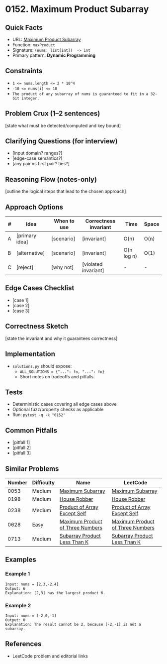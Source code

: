 # 0152. Maximum Product Subarray

## Quick Facts

- URL: [Maximum Product Subarray](https://leetcode.com/problems/maximum-product-subarray/)
- Function: `maxProduct`
- Signature: `(nums: list[int])  -> int`
- Primary pattern: **Dynamic Programming**

## Constraints

- `1 <= nums.length <= 2 * 10^4`
- `-10 <= nums[i] <= 10`
- `The product of any subarray of nums is guaranteed to fit in a 32-bit integer.`

## Problem Crux (1–2 sentences)

[state what must be detected/computed and key bound]

## Clarifying Questions (for interview)

- [input domain? ranges?]
- [edge-case semantics?]
- [any pair vs first pair? ties?]

## Reasoning Flow (notes-only)

[outline the logical steps that lead to the chosen approach]

## Approach Options

| #   | Idea           | When to use | Correctness invariant | Time       | Space |
| --- | -------------- | ----------- | --------------------- | ---------- | ----- |
| A   | [primary idea] | [scenario]  | [invariant]           | O(n)       | O(n)  |
| B   | [alternative]  | [scenario]  | [invariant]           | O(n log n) | O(1)  |
| C   | [reject]       | [why not]   | [violated invariant]  | -          | -     |

## Edge Cases Checklist

- [case 1]
- [case 2]
- [case 3]

## Correctness Sketch

[state the invariant and why it guarantees correctness]

## Implementation

- `solutions.py` should expose:
    - `ALL_SOLUTIONS = {"...": fn, "...": fn}`
    - Short notes on tradeoffs and pitfalls.

## Tests

- Deterministic cases covering all edge cases above
- Optional fuzz/property checks as applicable
- Run: `pytest -q -k "0152"`

## Common Pitfalls

- [pitfall 1]
- [pitfall 2]
- [pitfall 3]

## Similar Problems

| Number | Difficulty | Name                                                                                   | LeetCode                                                                                            |
| ------ | ---------- | -------------------------------------------------------------------------------------- | --------------------------------------------------------------------------------------------------- |
| 0053   | Medium     | [Maximum Subarray](../0053-maximum-subarray/readme.md)                                 | [Maximum Subarray](https://leetcode.com/problems/maximum-subarray/)                                 |
| 0198   | Medium     | [House Robber](../0198-house-robber/readme.md)                                         | [House Robber](https://leetcode.com/problems/house-robber/)                                         |
| 0238   | Medium     | [Product of Array Except Self](../0238-product-of-array-except-self/readme.md)         | [Product of Array Except Self](https://leetcode.com/problems/product-of-array-except-self/)         |
| 0628   | Easy       | [Maximum Product of Three Numbers](../0628-maximum-product-of-three-numbers/readme.md) | [Maximum Product of Three Numbers](https://leetcode.com/problems/maximum-product-of-three-numbers/) |
| 0713   | Medium     | [Subarray Product Less Than K](../0713-subarray-product-less-than-k/readme.md)         | [Subarray Product Less Than K](https://leetcode.com/problems/subarray-product-less-than-k/)         |

## Examples

### Example 1

```text
Input: nums = [2,3,-2,4]
Output: 6
Explanation: [2,3] has the largest product 6.
```

### Example 2

```text
Input: nums = [-2,0,-1]
Output: 0
Explanation: The result cannot be 2, because [-2,-1] is not a subarray.
```

## References

- LeetCode problem and editorial links
